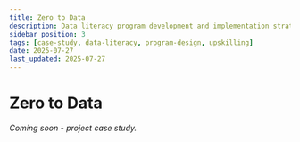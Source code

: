 ```yaml
---
title: Zero to Data
description: Data literacy program development and implementation strategy
sidebar_position: 3
tags: [case-study, data-literacy, program-design, upskilling]
date: 2025-07-27
last_updated: 2025-07-27
---
```


# Zero to Data

*Coming soon - project case study.*
